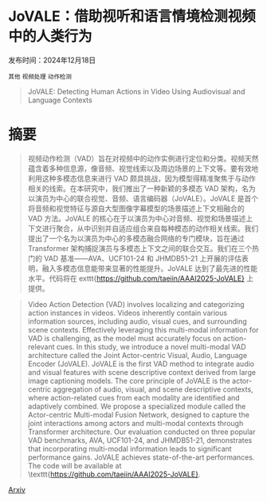 # JoVALE：借助视听和语言情境检测视频中的人类行为

发布时间：2024年12月18日

`其他` `视频处理` `动作检测`

> JoVALE: Detecting Human Actions in Video Using Audiovisual and Language Contexts

# 摘要

> 视频动作检测（VAD）旨在对视频中的动作实例进行定位和分类。视频天然蕴含着多种信息源，像音频、视觉线索以及周边场景的上下文等。要有效地利用这种多模态信息来进行 VAD 颇具挑战，因为模型得精准聚焦于与动作相关的线索。在本研究中，我们推出了一种新颖的多模态 VAD 架构，名为以演员为中心的联合视觉、音频、语言编码器（JoVALE）。JoVALE 是首个将音频和视觉特征与源自大型图像字幕模型的场景描述上下文相融合的 VAD 方法。JoVALE 的核心在于以演员为中心对音频、视觉和场景描述上下文进行聚合，从中识别并自适应组合来自每种模态的动作相关线索。我们提出了一个名为以演员为中心的多模态融合网络的专门模块，旨在通过 Transformer 架构捕捉演员与多模态上下文之间的联合交互。我们在三个热门的 VAD 基准——AVA、UCF101-24 和 JHMDB51-21 上开展的评估表明，融入多模态信息能带来显著的性能提升。JoVALE 达到了最先进的性能水平。代码将在 	exttt{https://github.com/taeiin/AAAI2025-JoVALE} 上提供。

> Video Action Detection (VAD) involves localizing and categorizing action instances in videos. Videos inherently contain various information sources, including audio, visual cues, and surrounding scene contexts. Effectively leveraging this multi-modal information for VAD is challenging, as the model must accurately focus on action-relevant cues. In this study, we introduce a novel multi-modal VAD architecture called the Joint Actor-centric Visual, Audio, Language Encoder (JoVALE). JoVALE is the first VAD method to integrate audio and visual features with scene descriptive context derived from large image captioning models. The core principle of JoVALE is the actor-centric aggregation of audio, visual, and scene descriptive contexts, where action-related cues from each modality are identified and adaptively combined. We propose a specialized module called the Actor-centric Multi-modal Fusion Network, designed to capture the joint interactions among actors and multi-modal contexts through Transformer architecture. Our evaluation conducted on three popular VAD benchmarks, AVA, UCF101-24, and JHMDB51-21, demonstrates that incorporating multi-modal information leads to significant performance gains. JoVALE achieves state-of-the-art performances. The code will be available at \texttt{https://github.com/taeiin/AAAI2025-JoVALE}.

[Arxiv](https://arxiv.org/abs/2412.13708)
